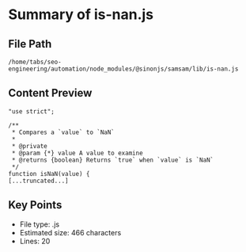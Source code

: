 # Summary of is-nan.js
  
## File Path
`/home/tabs/seo-engineering/automation/node_modules/@sinonjs/samsam/lib/is-nan.js`

## Content Preview
```
"use strict";

/**
 * Compares a `value` to `NaN`
 *
 * @private
 * @param {*} value A value to examine
 * @returns {boolean} Returns `true` when `value` is `NaN`
 */
function isNaN(value) {
[...truncated...]
```

## Key Points
- File type: .js
- Estimated size: 466 characters
- Lines: 20
